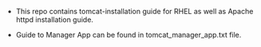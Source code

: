 - This repo contains tomcat-installation guide for RHEL as well as Apache httpd installation guide.

- Guide to Manager App can be found in tomcat_manager_app.txt file.